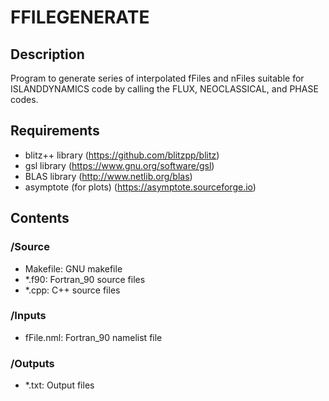 # FFILEGENERATE

## Description

   Program to generate series of interpolated fFiles and nFiles
   suitable  for ISLANDDYNAMICS code by calling the FLUX, 
   NEOCLASSICAL, and PHASE codes.
	
## Requirements

   - blitz++ library (https://github.com/blitzpp/blitz)
   - gsl library (https://www.gnu.org/software/gsl)
   - BLAS library (http://www.netlib.org/blas)
   - asymptote (for plots) (https://asymptote.sourceforge.io)
   
## Contents

### /Source

  - Makefile: GNU makefile
  - *.f90: Fortran_90 source files
  - *.cpp: C++ source files
	 
### /Inputs

  - fFile.nml: Fortran_90 namelist file
	  
### /Outputs

  - *.txt: Output files
